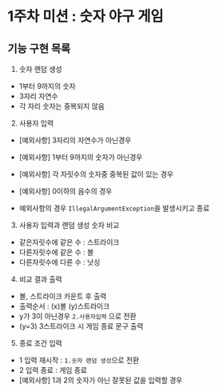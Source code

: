 # 1주차 미션 : 숫자 야구 게임
## 기능 구현 목록
1. 숫자 랜덤 생성
- 1부터 9까지의 숫자
- 3자리 자연수
- 각 자리 숫자는 중복되지 않음

2. 사용자 입력
- [예외사항] 3자리의 자연수가 아닌경우
- [예외사항] 1부터 9까지의 숫자가 아닌경우
- [예외사항] 각 자릿수의 숫자중 중복된 값이 있는 경우
- [예외사항] 0이하의 음수의 경우

- 예외사항의 경우 `IllegalArgumentException`을 발생시키고 종료

3. 사용자 입력과 랜덤 생성 숫자 비교
- 같은자릿수에 같은 수 : 스트라이크
- 다른자릿수에 같은 수 : 볼
- 다른자릿수에 다른 수 : 낫싱

4. 비교 결과 출력
- 볼, 스트라이크 카운트 후 출력
- 출력순서 : (x)볼 (y)스트라이크
- y가 3이 아닌경우 `2.사용자입력` 으로 전환
- (y=3) 3스트라이크 시 게임 종료 문구 출력

5. 종료 조건 입력
- 1 입력 재시작 : `1.숫자 랜덤 생성`으로 전환
- 2 입력 종료 : 게임 종료
- [예외사항] 1과 2의 숫자가 아닌 잘못된 값을 입력할 경우